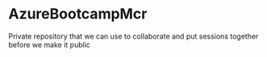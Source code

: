 # AzureBootcampMcr

Private repository that we can use to collaborate and put sessions together before we make it public